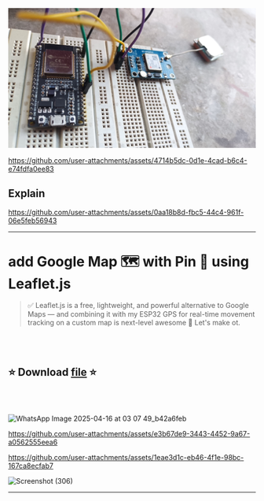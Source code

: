 <img src="../public/GPS-ESP32.jpg">

https://github.com/user-attachments/assets/4714b5dc-0d1e-4cad-b6c4-e74fdfa0ee83


## Explain

https://github.com/user-attachments/assets/0aa18b8d-fbc5-44c4-961f-06e5feb56943

---

# add Google Map 🗺️ with Pin 📌 using **Leaflet.js**
> ✅ Leaflet.js is a free, lightweight, and powerful alternative to Google Maps — and combining it with my ESP32 GPS for real-time movement tracking on a custom map is next-level awesome 🚀 Let's make ot.

</br>
</br>

<div style="display: flex; align-items: center; gap: 10px;" align="center">
  
## ⭐ Download [file](https://github.com/akashdip2001/GPS-with-ESP/blob/main/all%20cpp%20files/3-GPS-with-Leaflet-JS.cpp) ⭐
</div>

</br>
</br>

![WhatsApp Image 2025-04-16 at 03 07 49_b42a6feb](https://github.com/user-attachments/assets/a9b7c692-2ba2-4d26-b708-a28ef661197c)

https://github.com/user-attachments/assets/e3b67de9-3443-4452-9a67-a0562555eea6

https://github.com/user-attachments/assets/1eae3d1c-eb46-4f1e-98bc-167ca8ecfab7

![Screenshot (306)](https://github.com/user-attachments/assets/fa79e4ec-2ab3-4c7e-a5ff-54b95bb482cb)

---
